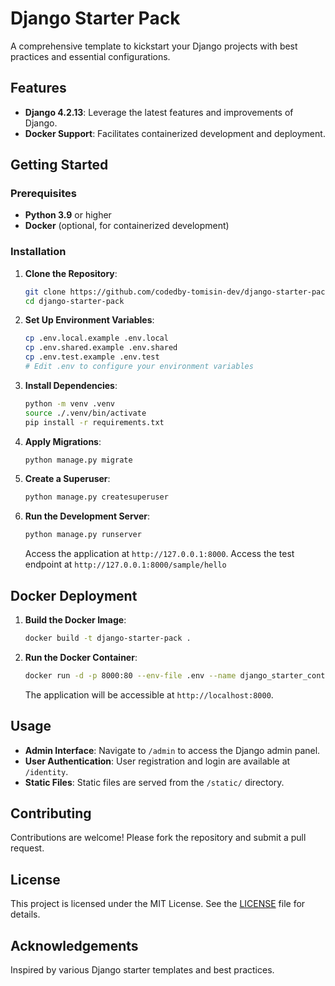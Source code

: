 # Django Starter Pack

A comprehensive template to kickstart your Django projects with best practices and essential configurations.

## Features

- **Django 4.2.13**: Leverage the latest features and improvements of Django.
- **Docker Support**: Facilitates containerized development and deployment.

## Getting Started

### Prerequisites

- **Python 3.9** or higher
- **Docker** (optional, for containerized development)

### Installation

1. **Clone the Repository**:

   ```bash
   git clone https://github.com/codedby-tomisin-dev/django-starter-pack.git
   cd django-starter-pack
   ```

2. **Set Up Environment Variables**:

   ```bash
   cp .env.local.example .env.local
   cp .env.shared.example .env.shared
   cp .env.test.example .env.test
   # Edit .env to configure your environment variables
   ```

3. **Install Dependencies**:

   ```bash
   python -m venv .venv
   source ./.venv/bin/activate
   pip install -r requirements.txt
   ```

4. **Apply Migrations**:

   ```bash
   python manage.py migrate
   ```

5. **Create a Superuser**:

   ```bash
   python manage.py createsuperuser
   ```

6. **Run the Development Server**:

   ```bash
   python manage.py runserver
   ```

   Access the application at `http://127.0.0.1:8000`. Access the test endpoint at `http://127.0.0.1:8000/sample/hello`

## Docker Deployment

1. **Build the Docker Image**:

   ```bash
   docker build -t django-starter-pack .
   ```

2. **Run the Docker Container**:

   ```bash
   docker run -d -p 8000:80 --env-file .env --name django_starter_container django-starter-pack
   ```

   The application will be accessible at `http://localhost:8000`.

## Usage

- **Admin Interface**: Navigate to `/admin` to access the Django admin panel.
- **User Authentication**: User registration and login are available at `/identity`.
- **Static Files**: Static files are served from the `/static/` directory.

## Contributing

Contributions are welcome! Please fork the repository and submit a pull request.

## License

This project is licensed under the MIT License. See the [LICENSE](LICENSE) file for details.

## Acknowledgements

Inspired by various Django starter templates and best practices.
